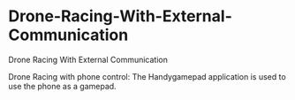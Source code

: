 # Drone-Racing-With-External-Communication
Drone Racing With External Communication

Drone Racing with phone control:
  The Handygamepad application is used to use the phone as a gamepad. 
